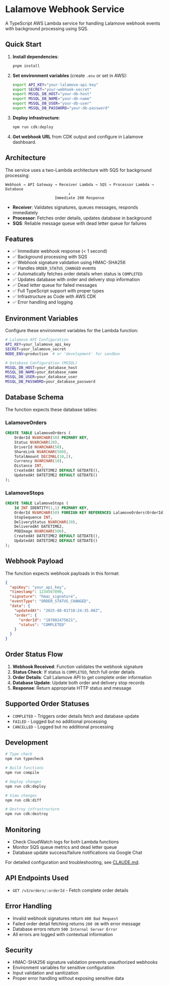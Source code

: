 # Lalamove Webhook Service

A TypeScript AWS Lambda service for handling Lalamove webhook events with background processing using SQS.

## Quick Start

1. **Install dependencies**:
   ```bash
   pnpm install
   ```

2. **Set environment variables** (create `.env` or set in AWS):
   ```bash
   export API_KEY="your-lalamove-api-key"
   export SECRET="your-webhook-secret"
   export MSSQL_DB_HOST="your-db-host"
   export MSSQL_DB_NAME="your-db-name"
   export MSSQL_DB_USER="your-db-user"
   export MSSQL_DB_PASSWORD="your-db-password"
   ```

3. **Deploy infrastructure**:
   ```bash
   npm run cdk:deploy
   ```

4. **Get webhook URL** from CDK output and configure in Lalamove dashboard.

## Architecture

The service uses a two-Lambda architecture with SQS for background processing:

```
Webhook → API Gateway → Receiver Lambda → SQS → Processor Lambda → Database
                            ↓
                      Immediate 200 Response
```

- **Receiver**: Validates signatures, queues messages, responds immediately
- **Processor**: Fetches order details, updates database in background
- **SQS**: Reliable message queue with dead letter queue for failures

## Features

- ✅ Immediate webhook response (< 1 second)
- ✅ Background processing with SQS
- ✅ Webhook signature validation using HMAC-SHA256
- ✅ Handles `ORDER_STATUS_CHANGED` events
- ✅ Automatically fetches order details when status is `COMPLETED`
- ✅ Updates database with order and delivery stop information
- ✅ Dead letter queue for failed messages
- ✅ Full TypeScript support with proper types
- ✅ Infrastructure as Code with AWS CDK
- ✅ Error handling and logging

## Environment Variables

Configure these environment variables for the Lambda function:

```bash
# Lalamove API Configuration
API_KEY=your_lalamove_api_key
SECRET=your_lalamove_secret
NODE_ENV=production  # or 'development' for sandbox

# Database Configuration (MSSQL)
MSSQL_DB_HOST=your_database_host
MSSQL_DB_NAME=your_database_name
MSSQL_DB_USER=your_database_user
MSSQL_DB_PASSWORD=your_database_password
```

## Database Schema

The function expects these database tables:

### LalamoveOrders
```sql
CREATE TABLE LalamoveOrders (
    OrderId NVARCHAR(50) PRIMARY KEY,
    Status NVARCHAR(20),
    DriverId NVARCHAR(50),
    ShareLink NVARCHAR(500),
    TotalAmount DECIMAL(10,2),
    Currency NVARCHAR(10),
    Distance INT,
    CreatedAt DATETIME2 DEFAULT GETDATE(),
    UpdatedAt DATETIME2 DEFAULT GETDATE()
);
```

### LalamoveStops
```sql
CREATE TABLE LalamoveStops (
    Id INT IDENTITY(1,1) PRIMARY KEY,
    OrderId NVARCHAR(50) FOREIGN KEY REFERENCES LalamoveOrders(OrderId),
    StopSequence INT,
    DeliveryStatus NVARCHAR(20),
    DeliveredAt DATETIME2,
    PODImage NVARCHAR(500),
    CreatedAt DATETIME2 DEFAULT GETDATE(),
    UpdatedAt DATETIME2 DEFAULT GETDATE()
);
```

## Webhook Payload

The function expects webhook payloads in this format:

```json
{
  "apiKey": "your_api_key",
  "timestamp": 1234567890,
  "signature": "hmac_signature",
  "eventType": "ORDER_STATUS_CHANGED",
  "data": {
    "updatedAt": "2025-08-01T10:24:35.00Z",
    "order": {
      "orderId": "187802475621",
      "status": "COMPLETED"
    }
  }
}
```

## Order Status Flow

1. **Webhook Received**: Function validates the webhook signature
2. **Status Check**: If status is `COMPLETED`, fetch full order details
3. **Order Details**: Call Lalamove API to get complete order information
4. **Database Update**: Update both order and delivery stop records
5. **Response**: Return appropriate HTTP status and message

## Supported Order Statuses

- `COMPLETED` - Triggers order details fetch and database update
- `FAILED` - Logged but no additional processing
- `CANCELLED` - Logged but no additional processing

## Development

```bash
# Type check
npm run typecheck

# Build functions
npm run compile

# Deploy changes
npm run cdk:deploy

# View changes
npm run cdk:diff

# Destroy infrastructure
npm run cdk:destroy
```

## Monitoring

- Check CloudWatch logs for both Lambda functions
- Monitor SQS queue metrics and dead letter queue
- Database update success/failure notifications via Google Chat

For detailed configuration and troubleshooting, see [CLAUDE.md](./CLAUDE.md).

## API Endpoints Used

- `GET /v3/orders/:orderId` - Fetch complete order details

## Error Handling

- Invalid webhook signatures return `400 Bad Request`
- Failed order detail fetching returns `200 OK` with error message
- Database errors return `500 Internal Server Error`
- All errors are logged with contextual information

## Security

- HMAC-SHA256 signature validation prevents unauthorized webhooks
- Environment variables for sensitive configuration
- Input validation and sanitization
- Proper error handling without exposing sensitive data